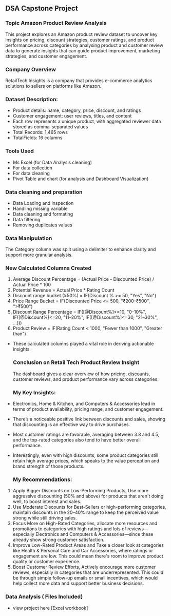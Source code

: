 ## DSA Capstone Project
### Topic Amazon Product Review Analysis

This project explores an Amazon product review dataset to uncover key insights on pricing, discount strategies, customer ratings, and product performance across categories by analysing product and customer review data to generate insights that can guide product improvement, marketing strategies, and customer engagement.

### Company Overview
RetailTech Insights is a company that provides
e-commerce analytics solutions to sellers on platforms like Amazon.

### Dataset Description:
- Product details: name, category, price, discount, and ratings
- Customer engagement: user reviews, titles, and content
- Each row represents a unique product, with aggregated reviewer data
  stored as comma-separated values
- Total Records: 1,465 rows 
- TotalFields: 16 columns

 ### Tools Used
 - Ms Excel (for Data Analysis cleaning)
 - For data collection
 - For data cleaning
 - Pivot Table and chart (for analysis and Dashboard Visualization)

### Data cleaning and preparation
- Data Loading and inspection
- Handling missing variable
- Data cleaning and formating
- Data filtering
- Removing duplicates values

### Data Manipulation 
The Category column was split using a delimiter to enhance clarity and support more granular analysis.

### New Calculated Columns Created
1. Average Discount Percentage = (Actual Price - Discounted Price) / Actual Price * 100
2. Potential Revenue = Actual Price * Rating Count
3. Discount range bucket (≥50%) = IF(Discount % >= 50, "Yes", "No")
4. Price Range Bucket = IF(Discounted Price <= 500, "₹200–₹500", ">₹500")
5. Discount Range Percentage
= IF([@Discount%]<=10, "0–10%", 
  IF([@Discount%]<=20, "11–20%", 
  IF([@Discount%]<=30, "21–30%", ...)))
5. Product Review  = IF(Rating Count < 1000, "Fewer than 1000", "Greater than")
- These calculated columns played a vital role in deriving actionable insights

  ### Conclusion on Retail Tech Product Review Insight
  The dashboard gives a clear overview of how pricing, discounts, customer reviews, and product performance vary across categories.

   ### My Key Insights:
- Electronics, Home & Kitchen, and Computers & Accessories lead in terms of product availability, pricing range, and customer engagement.
- There’s a noticeable positive link between discounts and sales, showing that discounting is an effective way to drive purchases.
- Most customer ratings are favorable, averaging between 3.8 and 4.5, and the top-rated categories also tend to have better overall performance.
- Interestingly, even with high discounts, some product categories still retain high average prices, which speaks to the value perception and brand strength of those products.

  ### My Recommendations:
1. Apply Bigger Discounts on Low-Performing Products, Use more aggressive discounting (50% and above) for products that aren't doing well, to boost interest and sales.
2.  Use Moderate Discounts for Best-Sellers or high-performing categories, maintain discounts in the 20–40% range to keep the perceived value strong while still driving sales.
3. Focus More on High-Rated Categories, allocate more resources and promotions to categories with high ratings and lots of reviews—especially Electronics and Computers & Accessories—since these already show strong customer satisfaction.
4. Improve Low-Rated Product Areas and Take a closer look at categories like Health & Personal Care and Car Accessories, where ratings or engagement are low. This could mean there's room to improve product quality or customer experience.
5. Boost Customer Review Efforts, Actively encourage more customer reviews, especially in categories that are underrepresented.
This could be through simple follow-up emails or small incentives, which would help collect more data and support better business decisions.

### Data Analysis ( Files Included)
  - view project here [Excel workbook]

